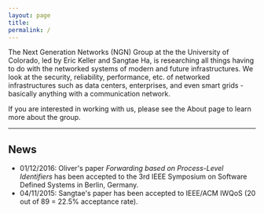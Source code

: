 ```yaml
---
layout: page
title:
permalink: /
---
```

The Next Generation Networks (NGN) Group at the the University of Colorado, led by Eric Keller and Sangtae Ha, is researching all things having to do with the networked systems of modern and future infrastructures. We look at the security, reliability, performance, etc. of networked infrastructures such as data centers, enterprises, and even smart grids - basically anything with a communication network.

If you are interested in working with us, please see the About page to learn more about the group.

- - -

News
----

* 01/12/2016: Oliver's paper *Forwarding based on Process-Level Identifiers* has been accepted to the 3rd IEEE Symposium on Software Defined Systems in Berlin, Germany.
* 04/11/2015: Sangtae's paper has been accepted to IEEE/ACM IWQoS (20 out of 89 = 22.5% acceptance rate).

